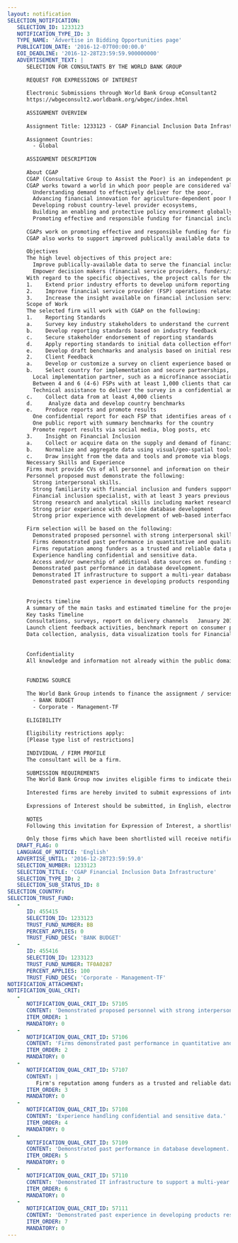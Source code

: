 ```yaml
---
layout: notification
SELECTION_NOTIFICATION: 
   SELECTION_ID: 1233123
   NOTIFICATION_TYPE_ID: 3
   TYPE_NAME: 'Advertise in Bidding Opportunities page'
   PUBLICATION_DATE: '2016-12-07T00:00:00.0'
   EOI_DEADLINE: '2016-12-28T23:59:59.900000000'
   ADVERTISEMENT_TEXT: |
      SELECTION FOR CONSULTANTS BY THE WORLD BANK GROUP
      
      REQUEST FOR EXPRESSIONS OF INTEREST
      
      Electronic Submissions through World Bank Group eConsultant2
      https://wbgeconsult2.worldbank.org/wbgec/index.html
      
      ASSIGNMENT OVERVIEW
      
      Assignment Title: 1233123 - CGAP Financial Inclusion Data Infrastructure
      
      Assignment Countries:
        - Global
      
      ASSIGNMENT DESCRIPTION
      
      About CGAP												
      CGAP (Consultative Group to Assist the Poor) is an independent policy and research center dedicated to advancing financial inclusion for the world's poor. It is supported by over 30 development agencies and private foundations who share a common mission to alleviate poverty.  Housed at the World Bank, CGAP  provides market intelligence, promotes standards, develops innovative solutions and offers advisory services to governments, microfinance providers, donors, and investors.
      CGAP works toward a world in which poor people are considered valued clients of their countrys financial system.  We aim to help build efficient and equitable local financial markets that serve all poor people with convenient and affordable financial services. CGAPs 2014-2018 strategy (CGAP V) includes a focus on the following priority areas:
      	Understanding demand to effectively deliver for the poor, 
      	Advancing financial innovation for agriculture-dependent poor households, 
      	Developing robust country-level provider ecosystems, 
      	Building an enabling and protective policy environment globally and 
      	Promoting effective and responsible funding for financial inclusion. 
      
      CGAPs work on promoting effective and responsible funding for financial inclusion aims at improving the allocation and channeling of funding by public donors, DFIs and philanthropies to facilitate inclusive financial market. Significant amounts of financial and technical resources are dedicated toward building financially inclusive markets.  These resources have the potential to help realize this vision if properly allocated and managed.  Unfortunately, much of the funding allocated for financial inclusion does not achieve its catalytic role and may be hampering sound market development by creating dependency and redundancy. The CGAP funder guidance initiative aims to increase the effectiveness of cross-border funding by improving transparency on funding flows.  
      CGAP also works to support improved publically available data to serve the financial inclusion industry by providing reliable and publically available data.
      
      Objectives										
      The high level objectives of this project are: 
      	Improve publically-available data to serve the financial inclusion industry
      	Empower decision makers (financial service providers, funders/investors, and government officials) to build an inclusive financial services ecosystem through data, analytics, and insight
      With regard to the specific objectives, the project calls for the following:
      1.	Extend prior industry efforts to develop uniform reporting standards to new areas, such as alternative delivery channels
      2.	Improve financial service provider (FSP) operations related to consumer protection using direct client feedback
      3.	Increase the insight available on financial inclusion services provision using visual data analysis tools 
      Scope of Work											
      The selected firm will work with CGAP on the following:
      1.	Reporting Standards
      a.	Survey key industry stakeholders to understand the current practice of reporting in alternative delivery channels
      b.	Develop reporting standards based on industry feedback
      c.	Secure stakeholder endorsement of reporting standards
      d.	Apply reporting standards to initial data collection efforts
      e.	Develop draft benchmarks and analysis based on initial research
      2.	Client Feedback
      a.	Develop or customize a survey on client experience based on industry-approved client protection principles
      b.	Select country for implementation and secure partnerships, including: 
      	Local implementation partner, such as a microfinance association 
      	Between 4 and 6 (4-6) FSPs with at least 1,000 clients that can be surveyed
      	Technical assistance to deliver the survey in a confidential and low-cost manner
      c.	Collect data from at least 4,000 clients
      d.	 Analyze data and develop country benchmarks
      e.	Produce reports and promote results
      	One confidential report for each FSP that identifies areas of operational strength and weakness
      	One public report with summary benchmarks for the country
      	Promote report results via social media, blog posts, etc
      3.	Insight on Financial Inclusion
      a.	Collect or acquire data on the supply and demand of financial services in at least three (3) countries of interest to financial inclusion decision-makers
      b.	Normalize and aggregate data using visual/geo-spatial tools, resulting in interactive data visualizations that are publicly available
      c.	Draw insight from the data and tools and promote via blogs, social media, and public events (presentations, conferences)
      Necessary Skills and Experience 									
      Firms must provide CVs of all personnel and information on their commitment and availability for the assignment.  Key personnel proposed cannot be replaced at the time of implementation without prior approval by CGAP.  Any replacement of personnel is grounds for cancellation of the award.
      Personnel proposed must demonstrate the following:
      	Strong interpersonal skills.
      	Strong familiarity with financial inclusion and funders supporting financial inclusion.
      	Financial inclusion specialist, with at least 3 years previous experience.
      	Strong research and analytical skills including market research for financial inclusion.
      	Strong prior experience with on-line database development
      	Strong prior experience with development of web-based interface, application
      
      Firm selection will be based on the following:
      	Demonstrated proposed personnel with strong interpersonal skills, familiarity with financial inclusion and an understanding of funders in financial inclusion.  
      	Firms demonstrated past performance in quantitative and qualitative research techniques. 
      	Firms reputation among funders as a trusted and reliable data provider. 
      	Experience handling confidential and sensitive data.
      	Access and/or ownership of additional data sources on funding sources. 
      	Demonstrated past performance in database development.
      	Demonstrated IT infrastructure to support a multi-year database and the development of an online reporting and information portal.
      	Demonstrated past experience in developing products responding to the needs of funders in financial inclusion. 
      	
      
      Projects timeline						
      A summary of the main tasks and estimated timeline for the project is provided in the table below.
      Key tasks	Timeline
      Consultations, surveys, report on delivery channels	January 2017 - March 2017
      Launch client feedback activities, benchmark report on consumer protection practices	February  June 2017
      Data collection, analysis, data visualization tools for Financial Inclusion decision-makers	March-June 2017
      
      
      Confidentiality						
      All knowledge and information not already within the public domain which the Firm may acquire from CGAP or its employees or by virtue of the assignment shall for all time and for all purposes be regarded by the Firm as strictly confidential and held in confidence, and shall not be directly or indirectly disclosed by the Firm to any person whatsoever excepting with CGAP written permission.
      
      
      FUNDING SOURCE
      
      The World Bank Group intends to finance the assignment / services described below under the following:
        - BANK BUDGET
        - Corporate - Management-TF
      
      ELIGIBILITY
      
      Eligibility restrictions apply:
      [Please type list of restrictions]
      
      INDIVIDUAL / FIRM PROFILE
      The consultant will be a firm. 
      
      SUBMISSION REQUIREMENTS
      The World Bank Group now invites eligible firms to indicate their interest in providing the services.  Interested firms must provide information indicating that they are qualified to perform the services (brochures, description of similar assignments, experience in similar conditions, availability of appropriate skills among staff, etc. for firms; CV and cover letter for individuals).  Please note that the total size of all attachments should be less than 5MB.  Consultants may associate to enhance their qualifications.
      
      Interested firms are hereby invited to submit expressions of interest.
      
      Expressions of Interest should be submitted, in English, electronically through World Bank Group eConsultant2 (https://wbgeconsult2.worldbank.org/wbgec/index.html)
      
      NOTES
      Following this invitation for Expression of Interest, a shortlist of qualified firms will be formally invited to submit proposals. Shortlisting and selection will be subject to the availability of funding.
      
      Only those firms which have been shortlisted will receive notification. No debrief will be provided to firms which have not been shortlisted.
   DRAFT_FLAG: 0
   LANGUAGE_OF_NOTICE: 'English'
   ADVERTISE_UNTIL: '2016-12-28T23:59:59.0'
   SELECTION_NUMBER: 1233123
   SELECTION_TITLE: 'CGAP Financial Inclusion Data Infrastructure'
   SELECTION_TYPE_ID: 2
   SELECTION_SUB_STATUS_ID: 8
SELECTION_COUNTRY: 
SELECTION_TRUST_FUND: 
   - 
      ID: 455415
      SELECTION_ID: 1233123
      TRUST_FUND_NUMBER: BB
      PERCENT_APPLIES: 0
      TRUST_FUND_DESC: 'BANK BUDGET'
   - 
      ID: 455416
      SELECTION_ID: 1233123
      TRUST_FUND_NUMBER: TF0A0287
      PERCENT_APPLIES: 100
      TRUST_FUND_DESC: 'Corporate - Management-TF'
NOTIFICATION_ATTACHMENT: 
NOTIFICATION_QUAL_CRIT: 
   - 
      NOTIFICATION_QUAL_CRIT_ID: 57105
      CONTENT: 'Demonstrated proposed personnel with strong interpersonal skills, familiarity with financial inclusion and an understanding of funders in financial inclusion (please see the attached ToR)'
      ITEM_ORDER: 1
      MANDATORY: 0
   - 
      NOTIFICATION_QUAL_CRIT_ID: 57106
      CONTENT: 'Firms demonstrated past performance in quantitative and qualitative research techniques.'
      ITEM_ORDER: 2
      MANDATORY: 0
   - 
      NOTIFICATION_QUAL_CRIT_ID: 57107
      CONTENT: |
         Firm's reputation among funders as a trusted and reliable data provider.
      ITEM_ORDER: 3
      MANDATORY: 0
   - 
      NOTIFICATION_QUAL_CRIT_ID: 57108
      CONTENT: 'Experience handling confidential and sensitive data.'
      ITEM_ORDER: 4
      MANDATORY: 0
   - 
      NOTIFICATION_QUAL_CRIT_ID: 57109
      CONTENT: 'Demonstrated past performance in database development.'
      ITEM_ORDER: 5
      MANDATORY: 0
   - 
      NOTIFICATION_QUAL_CRIT_ID: 57110
      CONTENT: 'Demonstrated IT infrastructure to support a multi-year database and the development of an online reporting and information portal.'
      ITEM_ORDER: 6
      MANDATORY: 0
   - 
      NOTIFICATION_QUAL_CRIT_ID: 57111
      CONTENT: 'Demonstrated past experience in developing products responding to the needs of funders in financial inclusion.'
      ITEM_ORDER: 7
      MANDATORY: 0
---
```

